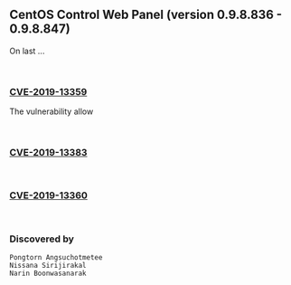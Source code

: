 ## CentOS Control Web Panel (version 0.9.8.836 - 0.9.8.847)
On last ...

<br>

### [CVE-2019-13359](https://github.com/i3umi3iei3ii/CentOS-Control-Web-Panel-CVE/blob/master/CVE-2019-13359.md)
The vulnerability allow 

<br>

### [CVE-2019-13383](https://github.com/i3umi3iei3ii/CentOS-Control-Web-Panel-CVE/blob/master/CVE-2019-13383.md)

<br>

### [CVE-2019-13360](https://github.com/i3umi3iei3ii/CentOS-Control-Web-Panel-CVE/blob/master/CVE-2019-13360.md)

<br>

### Discovered by
```
Pongtorn Angsuchotmetee
Nissana Sirijirakal
Narin Boonwasanarak
```
